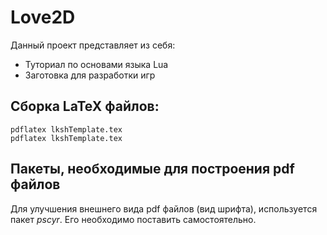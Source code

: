# Love2D

Данный проект представляет из себя:

* Туториал по основами языка Lua
* Заготовка для разработки игр

## Сборка LaTeX файлов:

    pdflatex lkshTemplate.tex
    pdflatex lkshTemplate.tex

## Пакеты, необходимые для построения pdf файлов

Для улучшения внешнего вида pdf файлов (вид шрифта), используется пакет *pscyr*. Его необходимо поставить самостоятельно.

